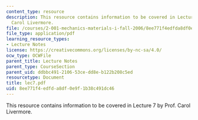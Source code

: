 ```yaml
---
content_type: resource
description: This resource contains information to be covered in Lecture 7 by Prof.
  Carol Livermore.
file: /courses/2-001-mechanics-materials-i-fall-2006/8ee771f4edfda8df0e9f1b38c491dc46_lec7.pdf
file_type: application/pdf
learning_resource_types:
- Lecture Notes
license: https://creativecommons.org/licenses/by-nc-sa/4.0/
ocw_type: OCWFile
parent_title: Lecture Notes
parent_type: CourseSection
parent_uid: ddbbc491-2106-53ce-dd8e-b122b208c5ed
resourcetype: Document
title: lec7.pdf
uid: 8ee771f4-edfd-a8df-0e9f-1b38c491dc46
---
```

This resource contains information to be covered in Lecture 7 by Prof. Carol Livermore.